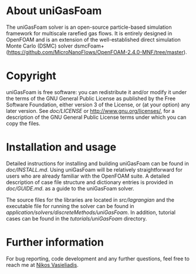 # About uniGasFoam
The uniGasFoam solver is an open-source particle-based simulation framework for multiscale rarefied gas flows. It is entirely designed in OpenFOAM and is an extension of the well-established direct simulation Monte Carlo (DSMC) solver dsmcFoam+ (https://github.com/MicroNanoFlows/OpenFOAM-2.4.0-MNF/tree/master).

# Copyright
uniGasFoam is free software: you can redistribute it and/or modify it under the terms of the GNU General Public License as published by the Free Software Foundation, either version 3 of the License, or (at your option) any later version. See *doc/LICENSE* or http://www.gnu.org/licenses/, for a description of the GNU General Public License terms under which you can copy the files.

# Installation and usage
Detailed instructions for installing and building uniGasFoam can be found in *doc/INSTALL.md*. Using uniGasFoam will be relatively straightforward for users who are already familiar with the OpenFOAM suite. A detailed description of case file structure and dictionary entries is provided in *doc/GUIDE.md*. as a guide to the uniGasFoam solver. 

The source files for the libraries are located in *src/lagrangian* and the executable file for running the solver can be found in *application/solvers/discreteMethods/uniGasFoam*. In addition, tutorial cases can be found in the *tutorials/uniGasFoam* directory.

# Further information
For bug reporting, code development and any further questions, feel free to reach me at [Nikos Vasieliadis](mailto:nikovasi93@gmail.com).
